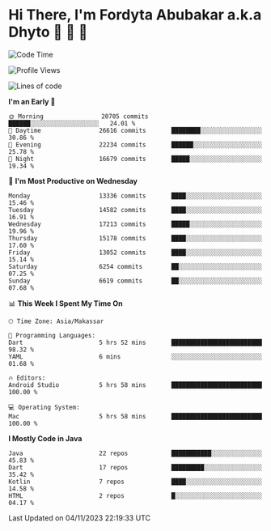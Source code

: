 # Hi There, I'm Fordyta Abubakar a.k.a Dhyto 👋 👋 👋 

<!--
**DhytoDev/dhytodev** is a ✨ _special_ ✨ repository because its `README.md` (this file) appears on your GitHub profile.

Here are some ideas to get you started:

- 🔭 I’m currently working on ...
- 🌱 I’m currently learning ...
- 👯 I’m looking to collaborate on ...
- 🤔 I’m looking for help with ...
- 💬 Ask me about ...
- 📫 How to reach me: ...
- 😄 Pronouns: ...
- ⚡ Fun fact: ...
-->

<!--START_SECTION:waka-->
![Code Time](http://img.shields.io/badge/Code%20Time-2%2C119%20hrs%203%20mins-blue)

![Profile Views](http://img.shields.io/badge/Profile%20Views-0-blue)

![Lines of code](https://img.shields.io/badge/From%20Hello%20World%20I%27ve%20Written-10.8%20million%20lines%20of%20code-blue)

**I'm an Early 🐤** 

```text
🌞 Morning                20705 commits       ██████░░░░░░░░░░░░░░░░░░░   24.01 % 
🌆 Daytime                26616 commits       ████████░░░░░░░░░░░░░░░░░   30.86 % 
🌃 Evening                22234 commits       ██████░░░░░░░░░░░░░░░░░░░   25.78 % 
🌙 Night                  16679 commits       █████░░░░░░░░░░░░░░░░░░░░   19.34 % 
```
📅 **I'm Most Productive on Wednesday** 

```text
Monday                   13336 commits       ████░░░░░░░░░░░░░░░░░░░░░   15.46 % 
Tuesday                  14582 commits       ████░░░░░░░░░░░░░░░░░░░░░   16.91 % 
Wednesday                17213 commits       █████░░░░░░░░░░░░░░░░░░░░   19.96 % 
Thursday                 15178 commits       ████░░░░░░░░░░░░░░░░░░░░░   17.60 % 
Friday                   13052 commits       ████░░░░░░░░░░░░░░░░░░░░░   15.14 % 
Saturday                 6254 commits        ██░░░░░░░░░░░░░░░░░░░░░░░   07.25 % 
Sunday                   6619 commits        ██░░░░░░░░░░░░░░░░░░░░░░░   07.68 % 
```


📊 **This Week I Spent My Time On** 

```text
🕑︎ Time Zone: Asia/Makassar

💬 Programming Languages: 
Dart                     5 hrs 52 mins       █████████████████████████   98.32 % 
YAML                     6 mins              ░░░░░░░░░░░░░░░░░░░░░░░░░   01.68 % 

🔥 Editors: 
Android Studio           5 hrs 58 mins       █████████████████████████   100.00 % 

💻 Operating System: 
Mac                      5 hrs 58 mins       █████████████████████████   100.00 % 
```

**I Mostly Code in Java** 

```text
Java                     22 repos            ███████████░░░░░░░░░░░░░░   45.83 % 
Dart                     17 repos            █████████░░░░░░░░░░░░░░░░   35.42 % 
Kotlin                   7 repos             ████░░░░░░░░░░░░░░░░░░░░░   14.58 % 
HTML                     2 repos             █░░░░░░░░░░░░░░░░░░░░░░░░   04.17 % 
```




 Last Updated on 04/11/2023 22:19:33 UTC
<!--END_SECTION:waka-->
